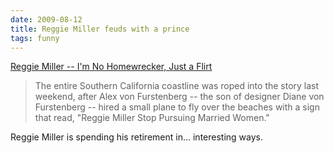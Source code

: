 ```yaml
---
date: 2009-08-12
title: Reggie Miller feuds with a prince
tags: funny
---
```


[Reggie Miller -- I'm No Homewrecker, Just a Flirt](https://www.tmz.com/2009/08/11/reggie-miller-alex-von-furstenberg-ali-kay-texting-flirting-skywriting-malibu/)

> The entire Southern California coastline was roped into the story last weekend, after Alex von Furstenberg -- the son of designer Diane von Furstenberg -- hired a small plane to fly over the beaches with a sign that read, "Reggie Miller Stop Pursuing Married Women."

Reggie Miller is spending his retirement in... interesting ways.